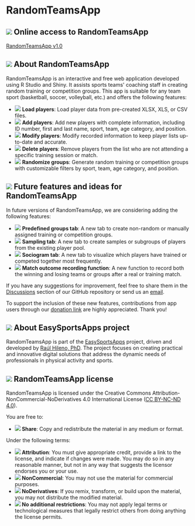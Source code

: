 # RandomTeamsApp

## <img src="https://img.icons8.com/ios-filled/24/000000/internet.png"/> Online access to RandomTeamsApp

[RandomTeamsApp v1.0](https://easysportsapps.shinyapps.io/randomteamsapp/)

## <img src="https://img.icons8.com/ios-filled/24/000000/document.png"/> About RandomTeamsApp

RandomTeamsApp is an interactive and free web application developed using R Studio and Shiny. It assists sports teams' coaching staff in creating random training or competition groups. This app is suitable for any team sport (basketball, soccer, volleyball, etc.) and offers the following features:

- <img src="https://img.icons8.com/ios-filled/24/000000/upload.png"/> **Load players**: Load player data from pre-created XLSX, XLS, or CSV files.
- <img src="https://img.icons8.com/ios-filled/24/000000/add-user-male.png"/> **Add players**: Add new players with complete information, including ID number, first and last name, sport, team, age category, and position.
- <img src="https://img.icons8.com/ios-filled/24/000000/edit.png"/> **Modify players**: Modify recorded information to keep player lists up-to-date and accurate.
- <img src="https://img.icons8.com/ios-filled/24/000000/delete-sign.png"/> **Delete players**: Remove players from the list who are not attending a specific training session or match.
- <img src="https://img.icons8.com/ios-filled/24/000000/dice.png"/> **Randomize groups**: Generate random training or competition groups with customizable filters by sport, team, age category, and position.

## <img src="https://img.icons8.com/ios-filled/24/000000/idea.png"/> Future features and ideas for RandomTeamsApp

In future versions of RandomTeamsApp, we are considering adding the following features:

- <img src="https://img.icons8.com/ios-filled/24/000000/hand.png"/> **Predefined groups tab**: A new tab to create non-random or manually assigned training or competition groups.
- <img src="https://img.icons8.com/ios-filled/24/000000/ballot.png"/> **Sampling tab**: A new tab to create samples or subgroups of players from the existing player pool.
- <img src="https://img.icons8.com/ios-filled/24/000000/combo-chart.png"/> **Sociogram tab**: A new tab to visualize which players have trained or competed together most frequently.
- <img src="https://img.icons8.com/ios-filled/24/000000/trophy.png"/> **Match outcome recording function**: A new function to record both the winning and losing teams or groups after a real or training match.

If you have any suggestions for improvement, feel free to share them in the [Discussions](https://github.com/EasySportsApps/RandomTeamsApp/discussions) section of our GitHub repository or send us an [email](mailto:easysportsappsproject@gmail.com).  

To support the inclusion of these new features, contributions from app users through our [donation link](https://www.paypal.com/donate/?hosted_button_id=BA84P5Y2MC7MN) are highly appreciated. Thank you!

## <img src="https://img.icons8.com/ios-filled/24/000000/document.png"/> About EasySportsApps project

RandomTeamsApp is part of the [EasySportsApps](https://github.com/EasySportsApps) project, driven and developed by [Raúl Hileno, PhD](https://raulhilenophd-nextlevelstatsandapps4u.netlify.app/). The project focuses on creating practical and innovative digital solutions that address the dynamic needs of professionals in physical activity and sports.

## <img src="https://img.icons8.com/ios-filled/24/000000/copyright.png"/> RandomTeamsApp license

RandomTeamsApp is licensed under the Creative Commons Attribution-NonCommercial-NoDerivatives 4.0 International License ([CC BY-NC-ND 4.0](https://creativecommons.org/licenses/by-nc-nd/4.0/)).

You are free to:
- **<img src="https://img.icons8.com/ios-filled/24/000000/link.png"/> Share**: Copy and redistribute the material in any medium or format.

Under the following terms:
- **<img src="https://img.icons8.com/ios-filled/24/000000/user.png"/> Attribution**: You must give appropriate credit, provide a link to the license, and indicate if changes were made. You may do so in any reasonable manner, but not in any way that suggests the licensor endorses you or your use.
- **<img src="https://img.icons8.com/ios-filled/24/000000/no-cash.png"/> NonCommercial**: You may not use the material for commercial purposes.
- **<img src="https://img.icons8.com/material-rounded/24/000000/equal-sign.png"/> NoDerivatives**: If you remix, transform, or build upon the material, you may not distribute the modified material.
- **<img src="https://img.icons8.com/material-rounded/24/000000/unlock.png"/> No additional restrictions**: You may not apply legal terms or technological measures that legally restrict others from doing anything the license permits.
